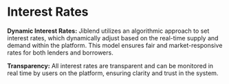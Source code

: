 # Interest Rates

**Dynamic Interest Rates:** Jiblend utilizes an algorithmic approach to set interest rates, which dynamically adjust based on the real-time supply and demand within the platform. This model ensures fair and market-responsive rates for both lenders and borrowers.

**Transparency:** All interest rates are transparent and can be monitored in real time by users on the platform, ensuring clarity and trust in the system.
